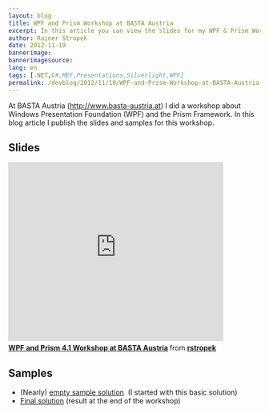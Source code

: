```yaml
---
layout: blog
title: WPF and Prism Workshop at BASTA Austria
excerpt: In this article you can view the slides for my WPF & Prism Workshop at BASTA Austria. Additionally you can download the sample code.
author: Rainer Stropek
date: 2012-11-19
bannerimage: 
bannerimagesource: 
lang: en
tags: [.NET,C#,MEF,Presentations,Silverlight,WPF]
permalink: /devblog/2012/11/19/WPF-and-Prism-Workshop-at-BASTA-Austria
---
```


<p>At BASTA Austria (<a href="http://www.basta-austria.at" title="Homepage of BASTA Austria" target="_blank">http://www.basta-austria.at</a>) I did a workshop about Windows Presentation Foundation (WPF) and the Prism Framework. In this blog article I publish the slides and samples for this workshop.</p><h2>Slides</h2><iframe src="http://www.slideshare.net/slideshow/embed_code/15243084" width="427" height="356" frameborder="0" marginwidth="0" marginheight="0" scrolling="no" style="border:1px solid #CCC;border-width:1px 1px 0;margin-bottom:5px" allowfullscreen="allowfullscreen" webkitallowfullscreen="webkitallowfullscreen" mozallowfullscreen="mozallowfullscreen"></iframe><div style="margin-bottom:5px" data-mce-style="margin-bottom: 5px;">
  <strong>
    <a href="http://www.slideshare.net/rstropek/prism-basta-at-2012" title="WPF and Prism 4.1 Workshop at BASTA Austria" target="_blank">WPF and Prism 4.1 Workshop at BASTA Austria</a>
  </strong> from <strong><a href="http://www.slideshare.net/rstropek" target="_blank">rstropek</a></strong></div><h2>Samples</h2><ul>
  <li>(Nearly) <a href="{{site.baseurl}}/content/Blog Assets/Code Samples/Prism41Sample_Begin.zip" title="Download empty sample solution" target="_blank">empty sample solution</a>  (I started with this basic solution)</li>
  <li>
    <a href="{{site.baseurl}}/content/Blog Assets/Code Samples/Prism41Sample_End.zip" title="Download final solution" target="_blank">Final solution</a> (result at the end of the workshop)</li>
</ul>